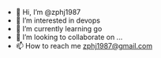 - 👋 Hi, I’m @zphj1987
- 👀 I’m interested in devops
- 🌱 I’m currently learning go
- 💞️ I’m looking to collaborate on ...
- 📫 How to reach me zphj1987@gmail.com

<!---
zphj1987/zphj1987 is a ✨ special ✨ repository because its `README.md` (this file) appears on your GitHub profile.
You can click the Preview link to take a look at your changes.
--->
